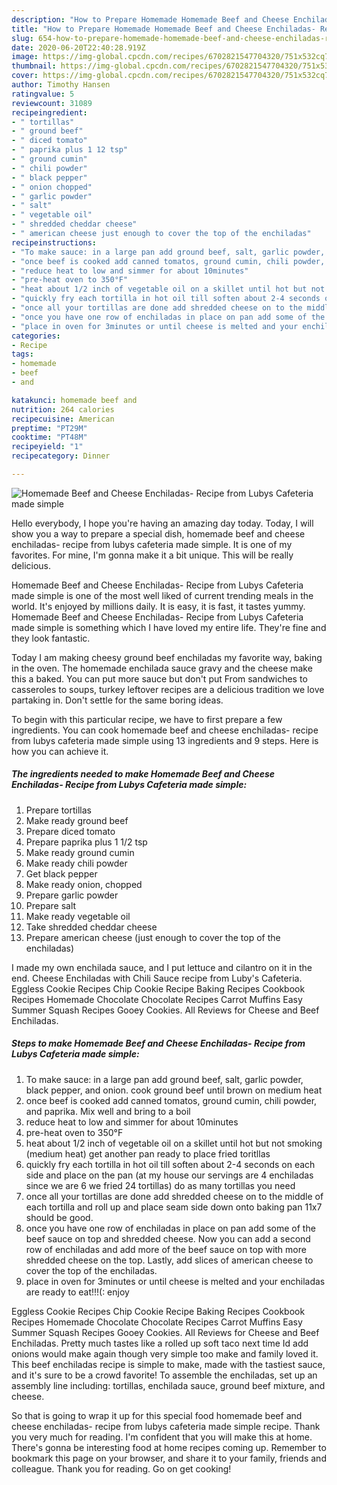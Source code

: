 ```yaml
---
description: "How to Prepare Homemade Homemade Beef and Cheese Enchiladas- Recipe from Lubys Cafeteria made simple"
title: "How to Prepare Homemade Homemade Beef and Cheese Enchiladas- Recipe from Lubys Cafeteria made simple"
slug: 654-how-to-prepare-homemade-homemade-beef-and-cheese-enchiladas-recipe-from-lubys-cafeteria-made-simple
date: 2020-06-20T22:40:28.919Z
image: https://img-global.cpcdn.com/recipes/6702821547704320/751x532cq70/homemade-beef-and-cheese-enchiladas-recipe-from-lubys-cafeteria-made-simple-recipe-main-photo.jpg
thumbnail: https://img-global.cpcdn.com/recipes/6702821547704320/751x532cq70/homemade-beef-and-cheese-enchiladas-recipe-from-lubys-cafeteria-made-simple-recipe-main-photo.jpg
cover: https://img-global.cpcdn.com/recipes/6702821547704320/751x532cq70/homemade-beef-and-cheese-enchiladas-recipe-from-lubys-cafeteria-made-simple-recipe-main-photo.jpg
author: Timothy Hansen
ratingvalue: 5
reviewcount: 31089
recipeingredient:
- " tortillas"
- " ground beef"
- " diced tomato"
- " paprika plus 1 12 tsp"
- " ground cumin"
- " chili powder"
- " black pepper"
- " onion chopped"
- " garlic powder"
- " salt"
- " vegetable oil"
- " shredded cheddar cheese"
- " american cheese just enough to cover the top of the enchiladas"
recipeinstructions:
- "To make sauce: in a large pan add ground beef, salt, garlic powder, black pepper, and onion. cook ground beef until brown  on medium heat"
- "once beef is cooked add canned tomatos, ground cumin, chili powder, and paprika. Mix well and bring to a boil"
- "reduce heat to low and simmer for about 10minutes"
- "pre-heat oven to 350°F"
- "heat about 1/2 inch of vegetable oil on a skillet until hot but not smoking (medium heat) get another pan ready to place fried toritllas"
- "quickly fry each tortilla in hot oil till soften about 2-4 seconds on each side and place on the pan (at my house our servings are 4 enchiladas since we are 6 we fried 24 tortillas) do as many tortillas you need"
- "once all your tortillas are done add shredded cheese on to the middle of each tortilla and roll up and place seam side down onto baking pan 11x7 should be good."
- "once you have one row of enchiladas in place on pan add some of the beef sauce on top and shredded cheese. Now you can add a second row of enchiladas and add more of the beef sauce on top with more shredded cheese on the top. Lastly, add slices of american cheese to cover the top of the enchiladas."
- "place in oven for 3minutes or until cheese is melted and your enchiladas are ready to eat!!!(: enjoy"
categories:
- Recipe
tags:
- homemade
- beef
- and

katakunci: homemade beef and 
nutrition: 264 calories
recipecuisine: American
preptime: "PT29M"
cooktime: "PT48M"
recipeyield: "1"
recipecategory: Dinner

---
```



![Homemade Beef and Cheese Enchiladas- Recipe from Lubys Cafeteria made simple](https://img-global.cpcdn.com/recipes/6702821547704320/751x532cq70/homemade-beef-and-cheese-enchiladas-recipe-from-lubys-cafeteria-made-simple-recipe-main-photo.jpg)

Hello everybody, I hope you're having an amazing day today. Today, I will show you a way to prepare a special dish, homemade beef and cheese enchiladas- recipe from lubys cafeteria made simple. It is one of my favorites. For mine, I'm gonna make it a bit unique. This will be really delicious.

Homemade Beef and Cheese Enchiladas- Recipe from Lubys Cafeteria made simple is one of the most well liked of current trending meals in the world. It's enjoyed by millions daily. It is easy, it is fast, it tastes yummy. Homemade Beef and Cheese Enchiladas- Recipe from Lubys Cafeteria made simple is something which I have loved my entire life. They're fine and they look fantastic.

Today I am making cheesy ground beef enchiladas my favorite way, baking in the oven. The homemade enchilada sauce gravy and the cheese make this a baked. You can put more sauce but don&#39;t put From sandwiches to casseroles to soups, turkey leftover recipes are a delicious tradition we love partaking in. Don&#39;t settle for the same boring ideas.


To begin with this particular recipe, we have to first prepare a few ingredients. You can cook homemade beef and cheese enchiladas- recipe from lubys cafeteria made simple using 13 ingredients and 9 steps. Here is how you can achieve it.

<!--inarticleads1-->

##### The ingredients needed to make Homemade Beef and Cheese Enchiladas- Recipe from Lubys Cafeteria made simple:

1. Prepare  tortillas
1. Make ready  ground beef
1. Prepare  diced tomato
1. Prepare  paprika plus 1 1/2 tsp
1. Make ready  ground cumin
1. Make ready  chili powder
1. Get  black pepper
1. Make ready  onion, chopped
1. Prepare  garlic powder
1. Prepare  salt
1. Make ready  vegetable oil
1. Take  shredded cheddar cheese
1. Prepare  american cheese (just enough to cover the top of the enchiladas)


I made my own enchilada sauce, and I put lettuce and cilantro on it in the end. Cheese Enchiladas with Chili Sauce recipe from Luby&#39;s Cafeteria. Eggless Cookie Recipes Chip Cookie Recipe Baking Recipes Cookbook Recipes Homemade Chocolate Chocolate Recipes Carrot Muffins Easy Summer Squash Recipes Gooey Cookies. All Reviews for Cheese and Beef Enchiladas. 

<!--inarticleads2-->

##### Steps to make Homemade Beef and Cheese Enchiladas- Recipe from Lubys Cafeteria made simple:

1. To make sauce: in a large pan add ground beef, salt, garlic powder, black pepper, and onion. cook ground beef until brown  on medium heat
1. once beef is cooked add canned tomatos, ground cumin, chili powder, and paprika. Mix well and bring to a boil
1. reduce heat to low and simmer for about 10minutes
1. pre-heat oven to 350°F
1. heat about 1/2 inch of vegetable oil on a skillet until hot but not smoking (medium heat) get another pan ready to place fried toritllas
1. quickly fry each tortilla in hot oil till soften about 2-4 seconds on each side and place on the pan (at my house our servings are 4 enchiladas since we are 6 we fried 24 tortillas) do as many tortillas you need
1. once all your tortillas are done add shredded cheese on to the middle of each tortilla and roll up and place seam side down onto baking pan 11x7 should be good.
1. once you have one row of enchiladas in place on pan add some of the beef sauce on top and shredded cheese. Now you can add a second row of enchiladas and add more of the beef sauce on top with more shredded cheese on the top. Lastly, add slices of american cheese to cover the top of the enchiladas.
1. place in oven for 3minutes or until cheese is melted and your enchiladas are ready to eat!!!(: enjoy


Eggless Cookie Recipes Chip Cookie Recipe Baking Recipes Cookbook Recipes Homemade Chocolate Chocolate Recipes Carrot Muffins Easy Summer Squash Recipes Gooey Cookies. All Reviews for Cheese and Beef Enchiladas. Pretty much tastes like a rolled up soft taco next time Id add onions would make again though very simple too make and family loved it. This beef enchiladas recipe is simple to make, made with the tastiest sauce, and it&#39;s sure to be a crowd favorite! To assemble the enchiladas, set up an assembly line including: tortillas, enchilada sauce, ground beef mixture, and cheese. 

So that is going to wrap it up for this special food homemade beef and cheese enchiladas- recipe from lubys cafeteria made simple recipe. Thank you very much for reading. I'm confident that you will make this at home. There's gonna be interesting food at home recipes coming up. Remember to bookmark this page on your browser, and share it to your family, friends and colleague. Thank you for reading. Go on get cooking!
